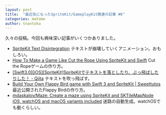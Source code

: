 ```yaml
---
layout: post
title:  "最近気になったSpriteKit/GameplayKit関連の記事 #6"
categories: matome
author: tnantoka
---
```


久々の投稿。今回も興味深い記事がいくつかありました。

- [SpriteKit Text Disintegration](http://sound-of-silence.com/?article=20170205)
テキストが崩壊していくアニメーション。おもしろい。
- [How To Make a Game Like Cut the Rope Using SpriteKit and Swift](https://www.raywenderlich.com/82022/make-game-like-cut-rope-using-spritekit-swift)
Cut the Ropeゲームの作り方。
- [[Swift3.0][iOS][SpriteKit]SpriteKitでテキストを落としたり、ぶっ飛ばしたりした！ - Qiita](http://qiita.com/a_jike/items/a006c55080fd213bddb2)
テキストを吹っ飛ばす。
- [Build Your Own Flappy Bird game with Swift 3 and SpriteKit | Sweettutos](http://sweettutos.com/2017/03/09/build-your-own-flappy-bird-game-with-swift-3-and-spritekit/)
最近公開されたFlappy Birdの作り方。
- [mdaskalov/Maze: Create a maze using SpriteKit and SKTileMapNode iOS, watchOS and macOS variants included](https://github.com/mdaskalov/Maze) 
迷路の自動生成。watchOSでも動くらしい。
